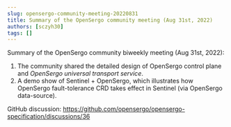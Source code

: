 ```yaml
---
slug: opensergo-community-meeting-20220831
title: Summary of the OpenSergo community meeting (Aug 31st, 2022)
authors: [sczyh30]
tags: []
---
```


Summary of the OpenSergo community biweekly meeting (Aug 31st, 2022):

1. The community shared the detailed design of OpenSergo control plane and *OpenSergo universal transport service*.
2. A demo show of Sentinel + OpenSergo, which illustrates how OpenSergo fault-tolerance CRD takes effect in Sentinel (via OpenSergo data-source).

GitHub discussion: https://github.com/opensergo/opensergo-specification/discussions/36
